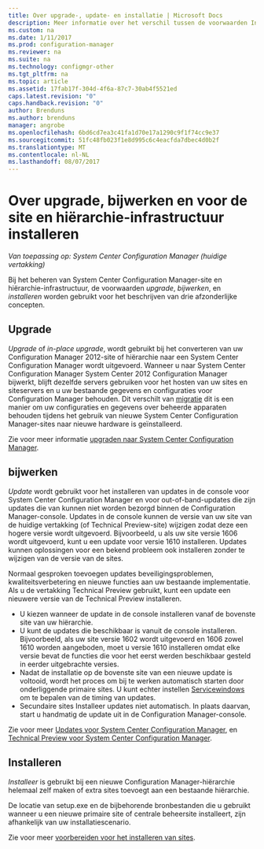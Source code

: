 ```yaml
---
title: Over upgrade-, update- en installatie | Microsoft Docs
description: Meer informatie over het verschil tussen de voorwaarden Install-, Update- en Upgrade, bij het beheren van Configuration Manager-infrastructuur.
ms.custom: na
ms.date: 1/11/2017
ms.prod: configuration-manager
ms.reviewer: na
ms.suite: na
ms.technology: configmgr-other
ms.tgt_pltfrm: na
ms.topic: article
ms.assetid: 17fab17f-304d-4f6a-87c7-30ab4f5521ed
caps.latest.revision: "0"
caps.handback.revision: "0"
author: Brenduns
ms.author: brenduns
manager: angrobe
ms.openlocfilehash: 6bd6cd7ea3c41fa1d70e17a1290c9f1f74cc9e37
ms.sourcegitcommit: 51fc48fb023f1e8d995c6c4eacfda7dbec4d0b2f
ms.translationtype: MT
ms.contentlocale: nl-NL
ms.lasthandoff: 08/07/2017
---
```

# <a name="about-upgrade-update-and-install-for-site-and-hierarchy-infrastructure"></a>Over upgrade, bijwerken en voor de site en hiërarchie-infrastructuur installeren

*Van toepassing op: System Center Configuration Manager (huidige vertakking)*


Bij het beheren van System Center Configuration Manager-site en hiërarchie-infrastructuur, de voorwaarden *upgrade*, *bijwerken*, en *installeren* worden gebruikt voor het beschrijven van drie afzonderlijke concepten.

## <a name="upgrade"></a>Upgrade
*Upgrade* of *in-place upgrade*, wordt gebruikt bij het converteren van uw Configuration Manager 2012-site of hiërarchie naar een System Center Configuration Manager wordt uitgevoerd.
Wanneer u naar System Center Configuration Manager System Center 2012 Configuration Manager bijwerkt, blijft dezelfde servers gebruiken voor het hosten van uw sites en siteservers en u uw bestaande gegevens en configuraties voor Configuration Manager behouden.  Dit verschilt van [migratie](/sccm/core/migration/migrate-data-between-hierarchies) dit is een manier om uw configuraties en gegevens over beheerde apparaten behouden tijdens het gebruik van nieuwe System Center Configuration Manager-sites naar nieuwe hardware is geïnstalleerd.

Zie voor meer informatie [upgraden naar System Center Configuration Manager](/sccm/core/servers/deploy/install/upgrade-to-configuration-manager).



## <a name="update"></a>bijwerken
*Update* wordt gebruikt voor het installeren van updates in de console voor System Center Configuration Manager en voor out-of-band-updates die zijn updates die van kunnen niet worden bezorgd binnen de Configuration Manager-console. Updates in de console kunnen de versie van uw site van de huidige vertakking (of Technical Preview-site) wijzigen zodat deze een hogere versie wordt uitgevoerd. Bijvoorbeeld, u als uw site versie 1606 wordt uitgevoerd, kunt u een update voor versie 1610 installeren. Updates kunnen oplossingen voor een bekend probleem ook installeren zonder te wijzigen van de versie van de sites.      

Normaal gesproken toevoegen updates beveiligingsproblemen, kwaliteitsverbetering en nieuwe functies aan uw bestaande implementatie. Als u de vertakking Technical Preview gebruikt, kunt een update een nieuwere versie van de Technical Preview installeren.
-   U kiezen wanneer de update in de console installeren vanaf de bovenste site van uw hiërarchie.
- U kunt de updates die beschikbaar is vanuit de console installeren. Bijvoorbeeld, als uw site versie 1602 wordt uitgevoerd en 1606 zowel 1610 worden aangeboden, moet u versie 1610 installeren omdat elke versie bevat de functies die voor het eerst werden beschikbaar gesteld in eerder uitgebrachte versies.
- Nadat de installatie op de bovenste site van een nieuwe update is voltooid, wordt het proces om bij te werken automatisch starten door onderliggende primaire sites. U kunt echter instellen [Servicewindows](/sccm/core/servers/manage/install-in-console-updates#a-namebkmkservicewindowa-service-windows-for-site-servers) om te bepalen van de timing van updates.
- Secundaire sites Installeer updates niet automatisch. In plaats daarvan, start u handmatig de update uit in de Configuration Manager-console.

Zie voor meer [Updates voor System Center Configuration Manager](/sccm/core/servers/manage/updates), en [Technical Preview voor System Center Configuration Manager](/sccm/core/get-started/technical-preview).



## <a name="install"></a>Installeren
*Installeer* is gebruikt bij een nieuwe Configuration Manager-hiërarchie helemaal zelf maken of extra sites toevoegt aan een bestaande hiërarchie.  

De locatie van setup.exe en de bijbehorende bronbestanden die u gebruikt wanneer u een nieuwe primaire site of centrale beheersite installeert, zijn afhankelijk van uw installatiescenario.

Zie voor meer [voorbereiden voor het installeren van sites](/sccm/core/servers/deploy/install/prepare-to-install-sites).
